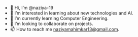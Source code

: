 - 👋 Hi, I’m @naziya-19
- 👀 I’m interested in learning about new technologies and AI.
- 🌱 I’m currently learning Computer Engineering.
- 💞️ I’m looking to collaborate on projects.
- 📫 How to reach me naziyamahimkar13@gmail.com.

<!---
naziya-19/naziya-19 is a ✨ special ✨ repository because its `README.md` (this file) appears on your GitHub profile.
You can click the Preview link to take a look at your changes.
--->
